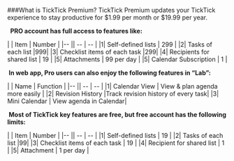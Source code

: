 ###What is TickTick Premium?
TickTick Premium updates your TickTick experience to stay productive for $1.99 per month or $19.99 per year.


**&nbsp; PRO account has full access to features like:**

| | Item | Number |
|-- || -- | -- |
|1| Self-defined lists | 299 |
|2| Tasks of each list |999|
|3| Checklist items of each task  |299|
|4| Recipients for shared list | 19 |
|5| Attachments | 99 per day |
|5| Calendar Subscription | 1 |
<br />


**&nbsp;In web app, Pro users can also enjoy the following features in “Lab”:**

| | Name | Function |
|-- || -- | -- |
|1| Calendar View | View & plan agenda more easily |
|2| Revision History |Track revision history of every task|
|3| Mini Calendar | View agenda in Calendar|
<br />


**&nbsp;Most of TickTick key features are free, but free account has the following limits:**

| | Item | Number |
|-- || -- | -- |
|1| Self-defined lists | 19 |
|2| Tasks of each list |99|
|3| Checklist items of each task  | 19 |
|4| Recipient for shared list | 1 |
|5| Attachment | 1 per day |
